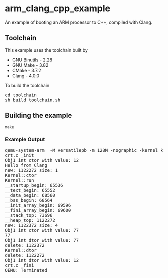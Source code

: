 # arm_clang_cpp_example

An example of booting an ARM processor to C++, compiled with Clang.  

## Toolchain

This example uses the toolchain built by 

* GNU Binutils - 2.28
* GNU Make - 3.82
* CMake - 3.7.2
* Clang - 4.0.0

To build the toolchain

<pre>
cd toolchain
sh build_toolchain.sh
</pre>

## Building the example

`make`

### Example Output

<pre>
qemu-system-arm  -M versatilepb -m 128M -nographic -kernel kernel.bin
crt.c _init
Obj1 int ctor with value: 12
Hello from Clang
new: 1122272 size: 1
Kernel::ctor
Kernel::run
__startup_begin: 65536
__text_begin: 65552
__data_begin: 68560
__bss_begin: 68564
__init_array_begin: 69596
__fini_array_begin: 69600
__stack_top: 73696
__heap_top: 1122272
new: 1122372 size: 4
Obj1 int ctor with value: 77
77
Obj1 int dtor with value: 77
delete: 1122372
Kernel::dtor
delete: 1122272
Obj1 int dtor with value: 12
crt.c _fini
QEMU: Terminated
</pre>
